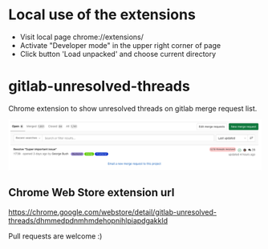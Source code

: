 # Local use of the extensions
- Visit local page chrome://extensions/
- Activate "Developer mode" in the upper right corner of page
- Click button 'Load unpacked' and choose current directory


# gitlab-unresolved-threads
Chrome extension to show unresolved threads on gitlab merge request list.

![preview](https://github.com/Krystofee/gitlab-unresolved-threads/blob/master/preview.png?raw=true)

## Chrome Web Store extension url
https://chrome.google.com/webstore/detail/gitlab-unresolved-threads/dhmmedpdnmhmdehopnihlpiapdgakkld


Pull requests are welcome :) 
